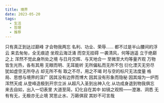 ```yaml
---
title: 境界
date: 2023-05-20
tags:
  - 生活
  - 哲理
  - 推荐
---
```


只有真正到达过巅峰
才会物我两忘
名利、功业、荣辱……
都不过是半山腰间的浮云
来去匆匆，全无痕迹
坐观云海泛涌
而空无挂碍
一袭清风，何等逍遥<!--more-->
立于绝巅之上
浑然不觉此身所处之境
与日月交辉、与天地合一
至微至大均等量齐观
万物皆生光热，各有其用
无眼而明、无耳能听
无所偏私而无所不包
衍化湮灭无穷尽
犹如虚空无所夺占
却无所不有
取之不尽，用之不竭
时与空的标尺无法度量
格局、思想与境界的深广
因其没有边界而博大
因其没有形象而隐秘
因其熔为一炉而浑然天成
从登峰造极到开宗立派
从超凡入圣到出神入化
从功成身退到物我俱忘
来去自如，出入一切表里
大道至简，幻化自在其中
如镜之观照——澄澈、洞悉
无有有无，无极亦无止境
冥思止水、万籁俱寂
其妙不可言哉